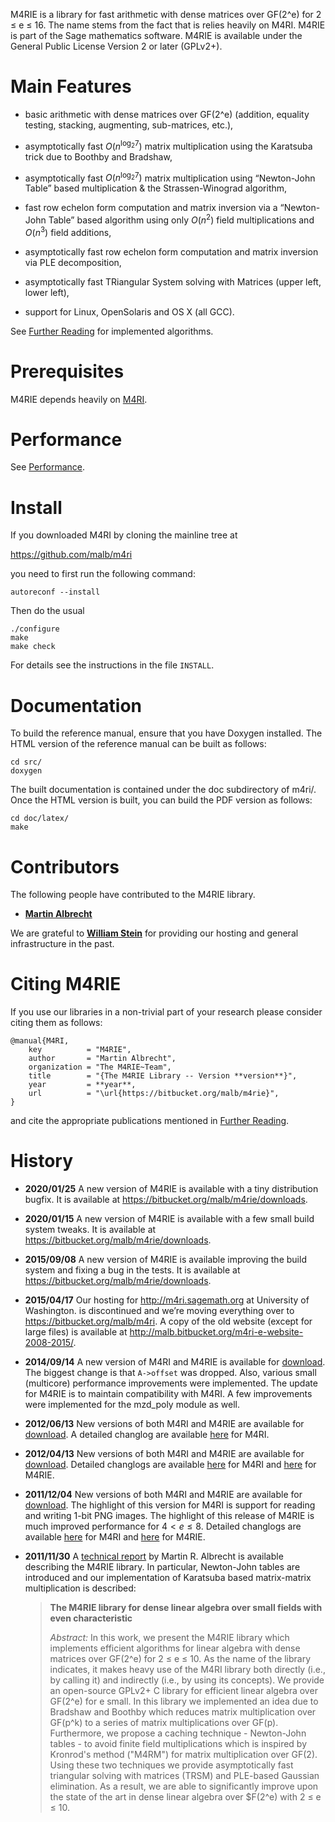 M4RIE is a library for fast arithmetic with dense matrices over GF(2^e) for 2 ≤ e ≤ 16. The name stems from the fact that is relies heavily on M4RI. M4RIE is part of the Sage mathematics software. M4RIE is available under the General Public License Version 2 or later (GPLv2+).

# Main Features #

* basic arithmetic with dense matrices over GF(2^e) (addition, equality testing, stacking, augmenting, sub-matrices, etc.),

* asymptotically fast $O(n^{\log_2 7})$ matrix multiplication using the Karatsuba trick due to Boothby and Bradshaw,

* asymptotically fast $O(n^{\log_2 7})$ matrix multiplication using “Newton-John Table” based multiplication & the Strassen-Winograd algorithm,

* fast row echelon form computation and matrix inversion via a “Newton-John Table” based algorithm using only $O(n^2)$ field multiplications and $O(n^3)$ field additions,

* asymptotically fast row echelon form computation and matrix inversion via PLE decomposition,

* asymptotically fast TRiangular System solving with Matrices (upper left, lower left),

* support for Linux, OpenSolaris and OS X (all GCC).

See [Further Reading](https://bitbucket.org/malb/m4rie/wiki/Further%20Reading) for implemented algorithms.

# Prerequisites 

M4RIE depends heavily on [M4RI](https://github.com/malb/m4ri).

# Performance

See [Performance](http://malb.bitbucket.org/m4ri-e-website-2008-2015/performance.html).

# Install #

If you downloaded M4RI by cloning the mainline tree at

https://github.com/malb/m4ri

you need to first run the following command:

    autoreconf --install

Then do the usual

    ./configure
    make
    make check

For details see the instructions in the file `INSTALL`.

# Documentation #

To build the reference manual, ensure that you have Doxygen installed. The HTML version of the reference manual can be built as follows:

    cd src/
    doxygen

The built documentation is contained under the doc subdirectory of m4ri/. Once the HTML version is built, you can build the PDF version as follows:

    cd doc/latex/
    make

# Contributors

The following people have contributed to the M4RIE library.

* **[Martin Albrecht](http://martinralbrecht.wordpress.com)**

We are grateful to **[William Stein](http://modular.math.washington.edu/)** for providing our hosting and general infrastructure in the past.

# Citing M4RIE

If you use our libraries in a non-trivial part of your research please consider citing them as follows:

	@manual{M4RI,
	    key          = "M4RIE",
	    author       = "Martin Albrecht",
	    organization = "The M4RIE~Team",
	    title        = "{The M4RIE Library -- Version **version**}",
	    year         = **year**,
	    url          = "\url{https://bitbucket.org/malb/m4rie}",
	}

and cite the appropriate publications mentioned in [Further Reading](https://bitbucket.org/malb/m4rie/wiki/Further%20Reading).

# History

* **2020/01/25** A new version of M4RIE is available with a tiny distribution bugfix. It is available at https://bitbucket.org/malb/m4rie/downloads.

* **2020/01/15** A new version of M4RIE is available with a few small build system tweaks. It is available at https://bitbucket.org/malb/m4rie/downloads.

* **2015/09/08** A new version of M4RIE is available improving the build system and fixing a bug in the tests. It is available at https://bitbucket.org/malb/m4rie/downloads.

* **2015/04/17** Our hosting for http://m4ri.sagemath.org at University of Washington. is discontinued and we’re moving everything over to https://bitbucket.org/malb/m4ri. A copy of the old website (except for large files) is available at http://malb.bitbucket.org/m4ri-e-website-2008-2015/.

* **2014/09/14** A new version of M4RI and M4RIE is available for [download](https://bitbucket.org/malb/m4rie/downloads). The biggest change is that `A->offset` was dropped. Also, various small (multicore) performance improvements were implemented. The update for M4RIE is to maintain compatibility with M4RI. A few improvements were implemented for the mzd_poly module as well.

* **2012/06/13** New versions of both M4RI and M4RIE are available for [download](https://bitbucket.org/malb/m4rie/downloads). A detailed changlog are available [here](https://bitbucket.org/malb/m4rie/wiki/M4RI-20120613) for M4RI.

* **2012/04/13** New versions of both M4RI and M4RIE are available for [download](https://bitbucket.org/malb/m4rie/downloads). Detailed changlogs are available [here](https://bitbucket.org/malb/m4ri/wiki/M4RI-20120415) for M4RI and [here](https://bitbucket.org/malb/m4rie/wiki/M4RIE-20120415) for M4RIE.

* **2011/12/04** New versions of both M4RI and M4RIE are available for [download](https://bitbucket.org/malb/m4rie/downloads). The highlight of this version for M4RI is support for reading and writing 1-bit PNG images. The highlight of this release of M4RIE is much improved performance for $4 < e \leq 8$. Detailed changlogs are available [here](https://bitbucket.org/malb/m4ri/wiki/M4RI-20111203) for M4RI and [here](https://bitbucket.org/malb/m4rie/wiki/M4RIE-20111203) for M4RIE.

* **2011/11/30** A [technical report](http://arxiv.org/abs/1111.6900) by Martin R. Albrecht is available describing the M4RIE library. In particular, Newton-John tables are introduced and our implementation of Karatsuba based matrix-matrix multiplication is described:

  > **The M4RIE library for dense linear algebra over small fields with even characteristic**
  >  
  > *Abstract:* In this work, we present the M4RIE library which implements efficient algorithms for
  > linear algebra with dense matrices over GF(2^e) for 2 ≤ e ≤ 10. As the name of the library
  > indicates, it makes heavy use of the M4RI library both directly (i.e., by calling it) and
  > indirectly (i.e., by using its concepts). We provide an open-source GPLv2+ C library for
  > efficient linear algebra over GF(2^e) for e small. In this library we implemented an idea due to
  > Bradshaw and Boothby which reduces matrix multiplication over GF(p^k) to a series of matrix
  > multiplications over GF(p). Furthermore, we propose a caching technique - Newton-John tables -
  > to avoid finite field multiplications which is inspired by Kronrod's method ("M4RM") for matrix
  > multiplication over GF(2). Using these two techniques we provide asymptotically fast triangular
  > solving with matrices (TRSM) and PLE-based Gaussian elimination. As a result, we are able to
  > significantly improve upon the state of the art in dense linear algebra over $F(2^e) with 2 ≤ e
  > ≤ 10.

